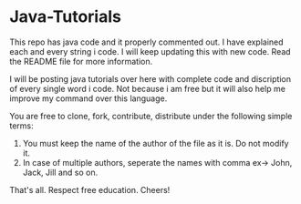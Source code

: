 Java-Tutorials
==============

This repo has java code and it properly commented out. I have explained each and every string i code. I will keep updating this with new code. Read the README file for more information.

I will be posting java tutorials over here with complete code and discription of every single word i code.
Not because i am free but it will also help me improve my command over this language. 

You are free to clone, fork, contribute, distribute under the following simple terms:
1) You must keep the name of the author of the file as it is. Do not modify it.
2) In case of multiple authors, seperate the names with comma ex-> John, Jack, Jill and so on.

That's all. Respect free education. Cheers!
